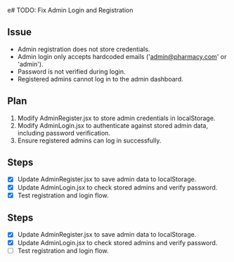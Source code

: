 e# TODO: Fix Admin Login and Registration

## Issue
- Admin registration does not store credentials.
- Admin login only accepts hardcoded emails ('admin@pharmacy.com' or 'admin').
- Password is not verified during login.
- Registered admins cannot log in to the admin dashboard.

## Plan
1. Modify AdminRegister.jsx to store admin credentials in localStorage.
2. Modify AdminLogin.jsx to authenticate against stored admin data, including password verification.
3. Ensure registered admins can log in successfully.

## Steps
- [x] Update AdminRegister.jsx to save admin data to localStorage.
- [x] Update AdminLogin.jsx to check stored admins and verify password.
- [x] Test registration and login flow.
## Steps
- [x] Update AdminRegister.jsx to save admin data to localStorage.
- [x] Update AdminLogin.jsx to check stored admins and verify password.
- [ ] Test registration and login flow.

